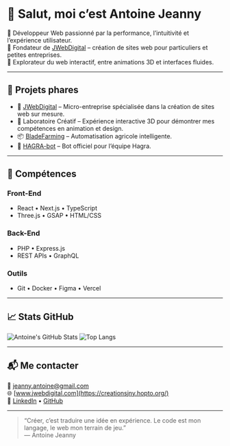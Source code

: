 # 👋 Salut, moi c’est Antoine Jeanny

🎯 Développeur Web passionné par la performance, l’intuitivité et l’expérience utilisateur.  
💼 Fondateur de [JWebDigital](https://creationsjny.hopto.org/) – création de sites web pour particuliers et petites entreprises.  
🧪 Explorateur du web interactif, entre animations 3D et interfaces fluides.

---

## 🚀 Projets phares

- 🔧 [JWebDigital](https://creationsjny.hopto.org/) – Micro-entreprise spécialisée dans la création de sites web sur mesure.
- 🧬 Laboratoire Créatif – Expérience interactive 3D pour démontrer mes compétences en animation et design.
- 📦 [BladeFarming](https://github.com/BladeEver00/BladeFarming) – Automatisation agricole intelligente.
- 🤖 [HAGRA-bot](https://github.com/BladeEver00/HAGRA-bot) – Bot officiel pour l’équipe Hagra.

---

## 🧠 Compétences

### Front-End
- React • Next.js • TypeScript  
- Three.js • GSAP • HTML/CSS

### Back-End
- PHP • Express.js  
- REST APIs • GraphQL

### Outils
- Git • Docker • Figma • Vercel

---

## 📈 Stats GitHub

![Antoine's GitHub Stats](https://github-readme-stats.vercel.app/api?username=BladeEver00&show_icons=true&theme=radical)
![Top Langs](https://github-readme-stats.vercel.app/api/top-langs/?username=BladeEver00&layout=compact&theme=radical)

---

## 📬 Me contacter

📧 jeanny.antoine@gmail.com  
🌐 [www.jwebdigital.com](https://creationsjny.hopto.org/)  
🔗 [LinkedIn](https://www.linkedin.com) • [GitHub](https://github.com/BladeEver00)

---

> “Créer, c’est traduire une idée en expérience. Le code est mon langage, le web mon terrain de jeu.”  
> — Antoine Jeanny
